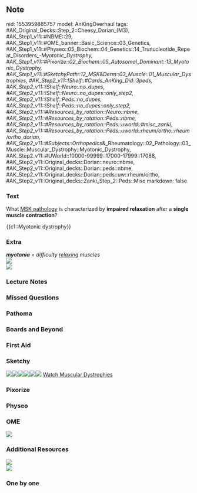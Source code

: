 ## Note
nid: 1553959885757
model: AnKingOverhaul
tags: #AK_Original_Decks::Step_2::Cheesy_Dorian_(M3), #AK_Step1_v11::#NBME::29, #AK_Step1_v11::#OME_banner::Basic_Science::03_Genetics, #AK_Step1_v11::#Physeo::05_Biochem::04_Genetics::14_Trunucleotide_Repeat_Disorders_-_Myotonic_Dystrophy, #AK_Step1_v11::#Pixorize::02_Biochem::05_Autosomal_Dominant::13_Myotonic_Dystrophy, #AK_Step1_v11::#SketchyPath::12_MSK_&_Derm::03_Muscle::01_Muscular_Dystrophies, #AK_Step2_v11::!Shelf::#Cards_AnKing_Did::3peds, #AK_Step2_v11::!Shelf::Neuro::no_dupes, #AK_Step2_v11::!Shelf::Neuro::no_dupes::only_step2, #AK_Step2_v11::!Shelf::Peds::no_dupes, #AK_Step2_v11::!Shelf::Peds::no_dupes::only_step2, #AK_Step2_v11::#Resources_by_rotation::Neuro::nbme, #AK_Step2_v11::#Resources_by_rotation::Peds::nbme, #AK_Step2_v11::#Resources_by_rotation::Peds::uworld::#misc_zanki, #AK_Step2_v11::#Resources_by_rotation::Peds::uworld::rheum/ortho::rheum/ortho_dorian, #AK_Step2_v11::#Subjects::Orthopedics_&_Rheumatology::02_Pathology::03_Muscle::Muscular_Dystrophy::Myotonic_Dystrophy, #AK_Step2_v11::#UWorld::10000-99999::17000-17999::17088, #AK_Step2_v11::Original_decks::Dorian::neuro::nbme, #AK_Step2_v11::Original_decks::Dorian::peds::nbme, #AK_Step2_v11::Original_decks::Dorian::peds::uw::rheum/ortho, #AK_Step2_v11::Original_decks::Zanki_Step_2::Peds::Misc
markdown: false

### Text
What <u>MSK pathology</u> is characterized by <b>impaired
relaxation</b> after a <b>single muscle contraction</b>?
<div>
  {{c1::Myotonic dystrophy}}
</div>

### Extra
<div>
  <div>
    <i><b>myotonia</b> = difficulty <u>relaxing</u> muscles</i>
  </div><i><img src="paste-8018446243594241.jpg" class=
  "resizer"></i>
</div>
<div><img src="Muscular%20Dystrophies.png" class="resizer"></div>

### Lecture Notes


### Missed Questions


### Pathoma


### Boards and Beyond


### First Aid


### Sketchy
<img src="Screen%20Shot%202018-03-20%20at%207.16.23%20PM%20(2).jpg"
class="resizer"><img src=
"Screen%20Shot%202018-03-20%20at%207.16.27%20PM%20(2).jpg" class=
"resizer"><img src=
"Screen%20Shot%202018-03-20%20at%207.16.39%20PM%20(2).jpg" class=
"resizer"><img src=
"Screen%20Shot%202018-03-20%20at%207.16.42%20PM%20(2).jpg" class=
"resizer"><img src=
"Screen%20Shot%202018-03-20%20at%207.17.04%20PM%20(2).jpg" class=
"resizer"><img src=
"Screen%20Shot%202018-03-20%20at%207.17.12%20PM%20(2).jpg" class=
"resizer"> <a href=
"https://dashboard.sketchy.com/study/medical/courses/medical-pathophysiology/units/medical-pathophysiology-musculoskeletal-derm/videos/medical-pathophysiology-musculoskeletal-and-derm-muscle-muscular-dystrophies?utm_source=anki&utm_medium=partnership&utm_campaign=february_update&utm_content=medical">
Watch Muscular Dystrophies</a>

### Pixorize


### Physeo


### OME
<div class="ome-widget">
  <a href="https://onlinemeded.org/spa/genetics?ref=anki"><img src=
  "_OME_AnkiFlashcards_Topic_6.png"></a>
</div>

### Additional Resources
<div><img src="paste-5911215029092353.jpg" class=
"resizer"></div><img src="paste-1071452606431233.jpg" class=
"resizer">

### One by one

